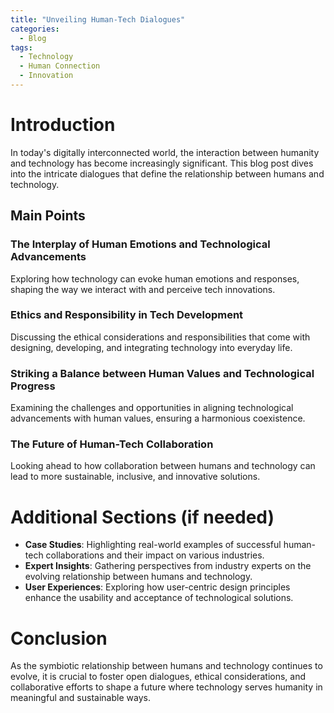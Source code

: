 ```yaml
---
title: "Unveiling Human-Tech Dialogues"
categories:
  - Blog
tags:
  - Technology
  - Human Connection
  - Innovation
---
```


# Introduction
In today's digitally interconnected world, the interaction between humanity and technology has become increasingly significant. This blog post dives into the intricate dialogues that define the relationship between humans and technology.

## Main Points
### The Interplay of Human Emotions and Technological Advancements
Exploring how technology can evoke human emotions and responses, shaping the way we interact with and perceive tech innovations.

### Ethics and Responsibility in Tech Development
Discussing the ethical considerations and responsibilities that come with designing, developing, and integrating technology into everyday life.

### Striking a Balance between Human Values and Technological Progress
Examining the challenges and opportunities in aligning technological advancements with human values, ensuring a harmonious coexistence.

### The Future of Human-Tech Collaboration
Looking ahead to how collaboration between humans and technology can lead to more sustainable, inclusive, and innovative solutions.

# Additional Sections (if needed)
- **Case Studies**: Highlighting real-world examples of successful human-tech collaborations and their impact on various industries.
- **Expert Insights**: Gathering perspectives from industry experts on the evolving relationship between humans and technology.
- **User Experiences**: Exploring how user-centric design principles enhance the usability and acceptance of technological solutions.

# Conclusion
As the symbiotic relationship between humans and technology continues to evolve, it is crucial to foster open dialogues, ethical considerations, and collaborative efforts to shape a future where technology serves humanity in meaningful and sustainable ways.